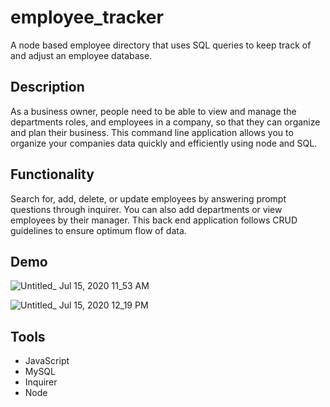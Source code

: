 # employee_tracker
A node based employee directory that uses SQL queries to keep track of and adjust an employee database.

## Description
As a business owner, people need to be able to view and manage the departments roles, and employees in a company, so that they can organize and plan their business. This command line application allows you to organize your companies data quickly and efficiently using node and SQL.

## Functionality
Search for, add, delete, or update employees by answering prompt questions through inquirer. You can also add departments or view employees by their manager. This back end application follows CRUD guidelines to ensure optimum flow of data.

## Demo
![Untitled_ Jul 15, 2020 11_53 AM](https://user-images.githubusercontent.com/54565666/87573842-21560880-c693-11ea-84b6-02ddd332c7cd.gif)

![Untitled_ Jul 15, 2020 12_19 PM](https://user-images.githubusercontent.com/54565666/87575821-1d77b580-c696-11ea-95a5-e122d2acf6a6.gif)

## Tools
* JavaScript
* MySQL
* Inquirer
* Node
